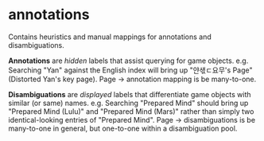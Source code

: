 # annotations

Contains heuristics and manual mappings for annotations and disambiguations.

**Annotations** are *hidden* labels that assist querying for game objects. e.g. Searching "Yan" against the English index will bring up "얀샋ㄷ요무's Page" (Distorted Yan's key page). Page -> annotation mapping is be many-to-one.

**Disambiguations** are *displayed* labels that differentiate game objects with similar (or same) names. e.g. Searching "Prepared Mind" should bring up "Prepared Mind (Lulu)" and "Prepared Mind (Mars)" rather than simply two identical-looking entries of "Prepared Mind". Page -> disambiguations is be many-to-one in general, but one-to-one within a disambiguation pool.
